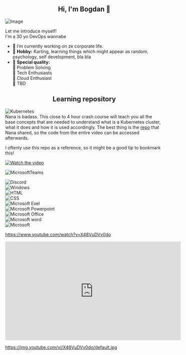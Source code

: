 <h2 align="center"> Hi, I'm Bogdan 👋 <br/></h2>                     
                    

![Image](https://img.shields.io/github/last-commit/bogdanescu25/bogdanescu25 )

 
 
Let me introduce myself! <br>
I'm a 30 yo DevOps wannabe 

- 🔭 I’m currently working on ze corporate life.
- :art: <b>Hobby:</b> Karting, learning things which might appear as random, psychology, self development, bla bla
- :high_brightness: <b>Special quality:</b> <br>
        :beginner: Problem Solving <br>
        :beginner: Tech Enthusiasts <br>
        :beginner: Cloud Enthusiast <br>
        :beginner: TBD <br>

<h2 align="center">Learning repository</h2>

![Kubernetes](https://img.shields.io/badge/kubernetes-239120?&style=for-the-badge&logo=kubernetes&logoColor=white)<br>
Nana is badass. This close to 4 hour crash course will teach you all the base concepts that are needed to understand what is a Kubernetes cluster, what it does and how it is used accordingly. The best thing is the [repo](https://gitlab.com/nanuchi/youtube-tutorial-series) that Nana shared, so the code from the entire video can be accessed afterwards. 

I oftenly use this repo as a reference, so it might be a good tip to bookmark this!

[![Watch the video](https://img.youtube.com/vi/X48VuDVv0do/0.jpg  )](https://youtu.be/X48VuDVv0do) 


![MicrosoftTeams](https://img.shields.io/badge/Microsoft%20Teams-505AC9?&style=for-the-badge&logo=microsoft-teams&logoColor=white)

![Discord](https://img.shields.io/badge/Discord-7289DA?style=for-the-badge&logo=discord&logoColor=white)<br>
![Windows](https://img.shields.io/badge/Windows-0078D6?style=for-the-badge&logo=windows&logoColor=white)<br>
![HTML](https://img.shields.io/badge/HTML-239120?style=for-the-badge&logo=html5&logoColor=white)<br>
![CSS](https://img.shields.io/badge/CSS-239120?&style=for-the-badge&logo=css3&logoColor=white)<br>
![Microsoft Exel](https://img.shields.io/badge/Microsoft_Excel-217346?style=for-the-badge&logo=microsoft-excel&logoColor=white)<br>
![Microsoft Powerpoint](https://img.shields.io/badge/Microsoft_PowerPoint-B7472A?style=for-the-badge&logo=microsoft-powerpoint&logoColor=white)<br>
![Microsoft Office](https://img.shields.io/badge/Microsoft_Office-D83B01?style=for-the-badge&logo=microsoft-office&logoColor=white)<br>
![Microsoft word](https://img.shields.io/badge/Microsoft_Word-2B579A?style=for-the-badge&logo=microsoft-word&logoColor=white)<br>
![Microsoft](https://img.shields.io/badge/Microsoft-666666?style=for-the-badge&logo=microsoft&logoColor=white)<br>

https://www.youtube.com/watch?v=X48VuDVv0do

<iframe width="560" height="315" src="https://www.youtube.com/embed/X48VuDVv0do" title="YouTube video player" frameborder="0" allow="accelerometer; autoplay; clipboard-write; encrypted-media; gyroscope; picture-in-picture" allowfullscreen></iframe>


https://img.youtube.com/vi/X48VuDVv0do/default.jpg  